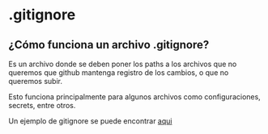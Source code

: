 # .gitignore

## ¿Cómo funciona un archivo .gitignore?  
Es un archivo donde se deben poner los paths a los archivos que no queremos que github mantenga registro de los cambios, o que no queremos subir.

Esto funciona principalmente para algunos archivos como configuraciones, secrets, entre otros.

Un ejemplo de gitignore se puede encontrar [aqui](https://github.com/rafaelortegar/Repositorio-Template/blob/main/.gitignore)
